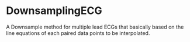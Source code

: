 # DownsamplingECG
A Downsample method for multiple lead ECGs that basically based on the line equations of each paired data points to be interpolated.
